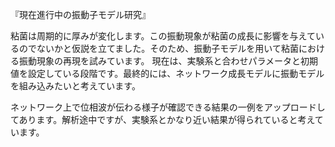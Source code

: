 『現在進行中の振動子モデル研究』

粘菌は周期的に厚みが変化します。この振動現象が粘菌の成長に影響を与えているのでないかと仮説を立てました。そのため、振動子モデルを用いて粘菌における振動現象の再現を試みています。
現在は、実験系と合わせパラメータと初期値を設定している段階です。最終的には、ネットワーク成長モデルに振動モデルを組み込みたいと考えています。

ネットワーク上で位相波が伝わる様子が確認できる結果の一例をアップロードしてあります。解析途中ですが、実験系とかなり近い結果が得られていると考えています。
